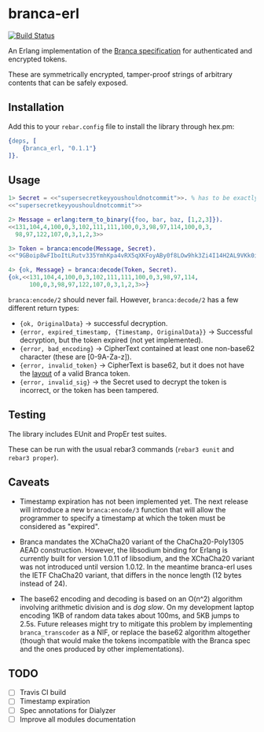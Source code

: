 # branca-erl

[![Build Status](https://travis-ci.org/1ma/branca-erl.svg?branch=master)](https://travis-ci.org/1ma/branca-erl)

An Erlang implementation of the [Branca specification] for authenticated and encrypted tokens.

These are symmetrically encrypted, tamper-proof strings of arbitrary contents that can be safely exposed.


## Installation

Add this to your `rebar.config` file to install the library through hex.pm:

```erlang
{deps, [
    {branca_erl, "0.1.1"}
]}.
```


## Usage

```erlang
1> Secret = <<"supersecretkeyyoushouldnotcommit">>. % has to be exactly 32 bytes long
<<"supersecretkeyyoushouldnotcommit">>

2> Message = erlang:term_to_binary({foo, bar, baz, [1,2,3]}).
<<131,104,4,100,0,3,102,111,111,100,0,3,98,97,114,100,0,3,
  98,97,122,107,0,3,1,2,3>>

3> Token = branca:encode(Message, Secret).
<<"9GBoip8wFIboItLRutv335YmhKpa4vRX5qXKFoyABy0f8LOw9hk3Zi4I14H2AL9VKk0i6GRentlKXc9qr">>

4> {ok, Message} = branca:decode(Token, Secret).
{ok,<<131,104,4,100,0,3,102,111,111,100,0,3,98,97,114,
      100,0,3,98,97,122,107,0,3,1,2,3>>}
```

`branca:encode/2` should never fail. However, `branca:decode/2` has a few different return types:

- `{ok, OriginalData}` -> successful decryption.
- `{error, expired_timestamp, {Timestamp, OriginalData}}` -> Successful decryption, but the token expired (not yet implemented).
- `{error, bad_encoding}` -> CipherText contained at least one non-base62 character (these are [0-9A-Za-z]).
- `{error, invalid_token}` -> CipherText is base62, but it does not have the [layout] of a valid Branca token.
- `{error, invalid_sig}` -> the Secret used to decrypt the token is incorrect, or the token has been tampered.


## Testing

The library includes EUnit and PropEr test suites.

These can be run with the usual rebar3 commands (`rebar3 eunit` and `rebar3 proper`).


## Caveats

- Timestamp expiration has not been implemented yet. The next release will introduce a new `branca:encode/3` function
  that will allow the programmer to specify a timestamp at which the token must be considered as "expired".

- Branca mandates the XChaCha20 variant of the ChaCha20-Poly1305 AEAD construction. However, the
  libsodium binding for Erlang is currently built for version 1.0.11 of libsodium, and the XChaCha20 variant
  was not introduced until version 1.0.12. In the meantime branca-erl uses the IETF ChaCha20 variant,
  that differs in the nonce length (12 bytes instead of 24).

- The base62 encoding and decoding is based on an O(n^2) algorithm involving arithmetic division and is _dog slow_.
  On my development laptop encoding 1KB of random data takes about 100ms, and 5KB jumps to 2.5s.
  Future releases might try to mitigate this problem by implementing `branca_transcoder` as a NIF, or replace
  the base62 algorithm altogether (though that would make the tokens incompatible with the Branca spec
  and the ones produced by other implementations).

## TODO

- [ ] Travis CI build
- [ ] Timestamp expiration
- [ ] Spec annotations for Dialyzer
- [ ] Improve all modules documentation

[Branca specification]: https://github.com/tuupola/branca-spec
[layout]: https://github.com/tuupola/branca-spec#token-format
